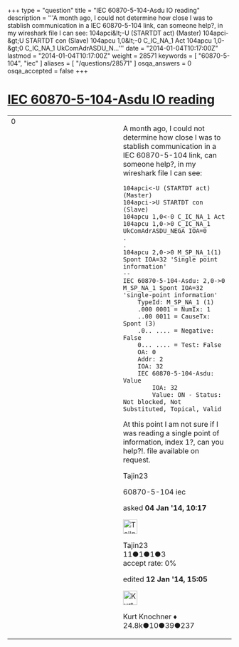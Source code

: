 +++
type = "question"
title = "IEC 60870-5-104-Asdu IO reading"
description = '''A month ago, I could not determine how close I was to stablish communication in a IEC 60870-5-104 link, can someone help?, in my wireshark file I can see: 104apci&amp;lt;-U (STARTDT act) (Master) 104apci-&amp;gt;U STARTDT con (Slave) 104apcu 1,0&amp;lt;-0 C_IC_NA_1 Act 104apcu 1,0-&amp;gt;0 C_IC_NA_1 UkComAdrASDU_N...'''
date = "2014-01-04T10:17:00Z"
lastmod = "2014-01-04T10:17:00Z"
weight = 28571
keywords = [ "60870-5-104", "iec" ]
aliases = [ "/questions/28571" ]
osqa_answers = 0
osqa_accepted = false
+++

<div class="headNormal">

# [IEC 60870-5-104-Asdu IO reading](/questions/28571/iec-60870-5-104-asdu-io-reading)

</div>

<div id="main-body">

<div id="askform">

<table id="question-table" style="width:100%;"><colgroup><col style="width: 50%" /><col style="width: 50%" /></colgroup><tbody><tr class="odd"><td style="width: 30px; vertical-align: top"><div class="vote-buttons"><span id="post-28571-upvote" class="ajax-command post-vote up" rel="nofollow" title="I like this post (click again to cancel)"> </span><div id="post-28571-score" class="post-score" title="current number of votes">0</div><span id="post-28571-downvote" class="ajax-command post-vote down" rel="nofollow" title="I dont like this post (click again to cancel)"> </span> <span id="favorite-mark" class="ajax-command favorite-mark" rel="nofollow" title="mark/unmark this question as favorite (click again to cancel)"> </span><div id="favorite-count" class="favorite-count"></div></div></td><td><div id="item-right"><div class="question-body"><p>A month ago, I could not determine how close I was to stablish communication in a IEC 60870-5-104 link, can someone help?, in my wireshark file I can see:</p><pre><code>104apci&lt;-U (STARTDT act) (Master)
104apci-&gt;U STARTDT con (Slave)
104apcu 1,0&lt;-0 C_IC_NA_1 Act
104apcu 1,0-&gt;0 C_IC_NA_1 UkComAdrASDU_NEGA IOA=0
.
.
104apcu 2,0-&gt;0 M_SP_NA_1(1) Spont IOA=32 &#39;Single point information&#39;
--
IEC 60870-5-104-Asdu: 2,0-&gt;0 M_SP_NA_1 Spont IOA=32 &#39;single-point information&#39;
    TypeId: M_SP_NA_1 (1)
    .000 0001 = NumIx: 1
    ..00 0011 = CauseTx: Spont (3)
    .0.. .... = Negative: False
    0... .... = Test: False
    OA: 0
    Addr: 2
    IOA: 32
    IEC 60870-5-104-Asdu: Value
        IOA: 32
        Value: ON - Status: Not blocked, Not Substituted, Topical, Valid
</code></pre><p>At this point I am not sure if I was reading a single point of information, index 1?, can you help?!. file available on request.</p><p>Tajin23</p></div><div id="question-tags" class="tags-container tags"><span class="post-tag tag-link-60870-5-104" rel="tag" title="see questions tagged &#39;60870-5-104&#39;">60870-5-104</span> <span class="post-tag tag-link-iec" rel="tag" title="see questions tagged &#39;iec&#39;">iec</span></div><div id="question-controls" class="post-controls"></div><div class="post-update-info-container"><div class="post-update-info post-update-info-user"><p>asked <strong>04 Jan '14, 10:17</strong></p><img src="https://secure.gravatar.com/avatar/4c437adbe67fae53d6e66f0181dde7d8?s=32&amp;d=identicon&amp;r=g" class="gravatar" width="32" height="32" alt="Tajin23&#39;s gravatar image" /><p><span>Tajin23</span><br />
<span class="score" title="11 reputation points">11</span><span title="1 badges"><span class="badge1">●</span><span class="badgecount">1</span></span><span title="1 badges"><span class="silver">●</span><span class="badgecount">1</span></span><span title="3 badges"><span class="bronze">●</span><span class="badgecount">3</span></span><br />
<span class="accept_rate" title="Rate of the user&#39;s accepted answers">accept rate:</span> <span title="Tajin23 has no accepted answers">0%</span></p></div><div class="post-update-info post-update-info-edited"><p><span> edited <strong>12 Jan '14, 15:05</strong> </span></p><img src="https://secure.gravatar.com/avatar/23b7bf5b13bc2c98b2e8aa9869ca5d75?s=32&amp;d=identicon&amp;r=g" class="gravatar" width="32" height="32" alt="Kurt%20Knochner&#39;s gravatar image" /><p><span>Kurt Knochner ♦</span><br />
<span class="score" title="24767 reputation points"><span>24.8k</span></span><span title="10 badges"><span class="badge1">●</span><span class="badgecount">10</span></span><span title="39 badges"><span class="silver">●</span><span class="badgecount">39</span></span><span title="237 badges"><span class="bronze">●</span><span class="badgecount">237</span></span></p></div></div><div id="comments-container-28571" class="comments-container"></div><div id="comment-tools-28571" class="comment-tools"></div><div class="clear"></div><div id="comment-28571-form-container" class="comment-form-container"></div><div class="clear"></div></div></td></tr></tbody></table>

</div>

</div>

